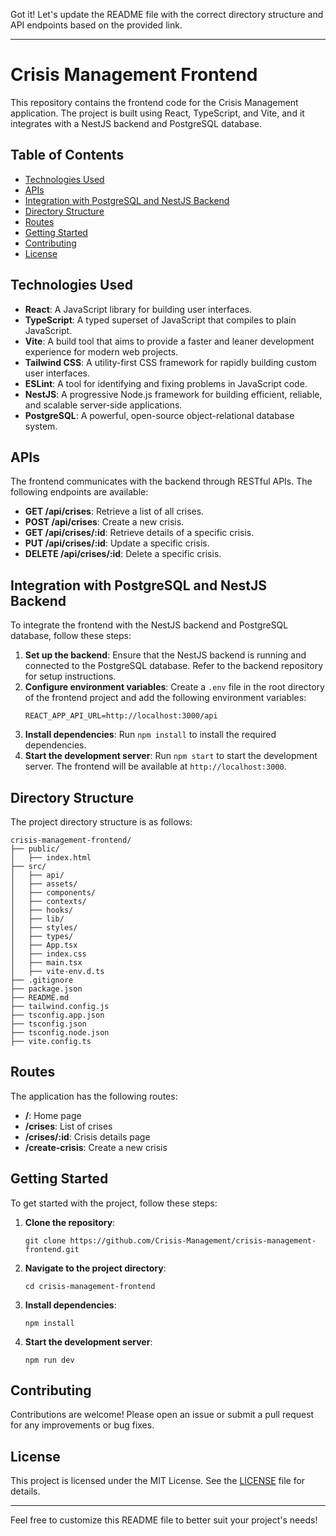 Got it! Let's update the README file with the correct directory structure and API endpoints based on the provided link.

---

# Crisis Management Frontend

This repository contains the frontend code for the Crisis Management application. The project is built using React, TypeScript, and Vite, and it integrates with a NestJS backend and PostgreSQL database.

## Table of Contents
- [Technologies Used](#technologies-used)
- [APIs](#apis)
- [Integration with PostgreSQL and NestJS Backend](#integration-with-postgresql-and-nestjs-backend)
- [Directory Structure](#directory-structure)
- [Routes](#routes)
- [Getting Started](#getting-started)
- [Contributing](#contributing)
- [License](#license)

## Technologies Used
- **React**: A JavaScript library for building user interfaces.
- **TypeScript**: A typed superset of JavaScript that compiles to plain JavaScript.
- **Vite**: A build tool that aims to provide a faster and leaner development experience for modern web projects.
- **Tailwind CSS**: A utility-first CSS framework for rapidly building custom user interfaces.
- **ESLint**: A tool for identifying and fixing problems in JavaScript code.
- **NestJS**: A progressive Node.js framework for building efficient, reliable, and scalable server-side applications.
- **PostgreSQL**: A powerful, open-source object-relational database system.

## APIs
The frontend communicates with the backend through RESTful APIs. The following endpoints are available:

- **GET /api/crises**: Retrieve a list of all crises.
- **POST /api/crises**: Create a new crisis.
- **GET /api/crises/:id**: Retrieve details of a specific crisis.
- **PUT /api/crises/:id**: Update a specific crisis.
- **DELETE /api/crises/:id**: Delete a specific crisis.

## Integration with PostgreSQL and NestJS Backend
To integrate the frontend with the NestJS backend and PostgreSQL database, follow these steps:

1. **Set up the backend**: Ensure that the NestJS backend is running and connected to the PostgreSQL database. Refer to the backend repository for setup instructions.
2. **Configure environment variables**: Create a `.env` file in the root directory of the frontend project and add the following environment variables:
   ```
   REACT_APP_API_URL=http://localhost:3000/api
   ```
3. **Install dependencies**: Run `npm install` to install the required dependencies.
4. **Start the development server**: Run `npm start` to start the development server. The frontend will be available at `http://localhost:3000`.

## Directory Structure
The project directory structure is as follows:
```
crisis-management-frontend/
├── public/
│   ├── index.html
├── src/
│   ├── api/
│   ├── assets/
│   ├── components/
│   ├── contexts/
│   ├── hooks/
│   ├── lib/
│   ├── styles/
│   ├── types/
│   ├── App.tsx
│   ├── index.css
│   ├── main.tsx
│   ├── vite-env.d.ts
├── .gitignore
├── package.json
├── README.md
├── tailwind.config.js
├── tsconfig.app.json
├── tsconfig.json
├── tsconfig.node.json
├── vite.config.ts
```

## Routes
The application has the following routes:
- **/**: Home page
- **/crises**: List of crises
- **/crises/:id**: Crisis details page
- **/create-crisis**: Create a new crisis

## Getting Started
To get started with the project, follow these steps:

1. **Clone the repository**:
   ```
   git clone https://github.com/Crisis-Management/crisis-management-frontend.git
   ```
2. **Navigate to the project directory**:
   ```
   cd crisis-management-frontend
   ```
3. **Install dependencies**:
   ```
   npm install
   ```
4. **Start the development server**:
   ```
   npm run dev
   ```

## Contributing
Contributions are welcome! Please open an issue or submit a pull request for any improvements or bug fixes.

## License
This project is licensed under the MIT License. See the [LICENSE](LICENSE) file for details.

---

Feel free to customize this README file to better suit your project's needs!
